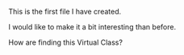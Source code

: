 This is the first file I have created.

I would like to make it a bit interesting than before.

How are finding this Virtual Class?
